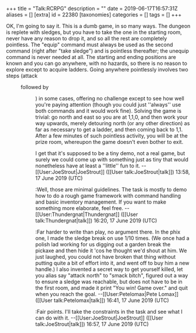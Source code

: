 +++
title = "Talk:RCRPG"
description = ""
date = 2019-06-17T16:57:31Z
aliases = []
[extra]
id = 22380
[taxonomies]
categories = []
tags = []
+++

OK, I'm going to say it.  This is a dumb game, in so many ways.  The dungeon is replete with sledges, but you have to take the one in the starting room, never have any reason to drop it, and so all the rest are completely pointless.  The "equip" command must always be used as the second command (right after "take sledge") and is pointless thereafter; the unequip command is never needed at all.  The starting and ending positions are known and you can go anywhere, with no hazards, so there is no reason to explore except to acquire ladders.  Going anywhere pointlessly involves two steps (attack <dir> followed by <dir>) in some cases, offering no challenge except to see how well you're paying attention (though you could just ''always'' use both commands and it would work fine).  Solving the game is trivial: go north and east so you are at 1,1,0, and then work your way upwards, merely detouring north (or any other direction) as far as necessary to get a ladder, and then coming back to 1,1.  After a few minutes of such pointless activity, you will be at the prize room, whereupon the game doesn't even bother to exit.

I get that it's supposed to be a tiny demo, not a real game, but surely we could come up with something just as tiny that would nonetheless have at least a ''little'' fun to it. --[[User:JoeStrout|JoeStrout]] ([[User talk:JoeStrout|talk]]) 13:58, 17 June 2019 (UTC)

:Well, those are minimal guidelines. The task is mostly to demo how to do a rough game framework with command handling and basic inventory management. If you want to make something more elaborate, feel free. --[[User:Thundergnat|Thundergnat]] ([[User talk:Thundergnat|talk]]) 16:20, 17 June 2019 (UTC)

:Far harder to write than play, no argument there. In the phix one, I made the sledge break on use 1/10 times. (We once had a polish lad working for us digging out a garden break the pickaxe and then hide it 'cos he thought we'd shout at him. We just laughed, you could not have broken that thing without putting quite a bit of effort into it, and went off to buy him a new handle.) I also invented a secret way to get yourself killed, let you alias say "attack north" to "smack bitch", figured out a way to ensure a sledge was reachable, but does not have to be in the first room, and made it print "You win! Game over." and quit when you reach the goal. --[[User:Petelomax|Pete Lomax]] ([[User talk:Petelomax|talk]]) 16:41, 17 June 2019 (UTC)

:Fair points.  I'll take the constraints in the task and see what I can do with it. --[[User:JoeStrout|JoeStrout]] ([[User talk:JoeStrout|talk]]) 16:57, 17 June 2019 (UTC)
